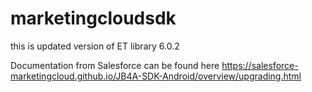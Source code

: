 # marketingcloudsdk
this is updated version of ET library 6.0.2 

Documentation from Salesforce can be found here
https://salesforce-marketingcloud.github.io/JB4A-SDK-Android/overview/upgrading.html
